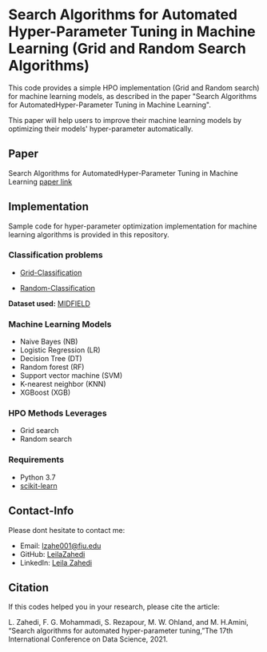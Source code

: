 # Search Algorithms for Automated Hyper-Parameter Tuning in Machine Learning (Grid and Random Search Algorithms)

This code provides a simple HPO implementation (Grid and Random search) for machine learning models, as described in the paper "Search Algorithms for AutomatedHyper-Parameter Tuning in Machine Learning".  

This paper will help users to improve their machine learning models by optimizing their models' hyper-parameter automatically.

## Paper
Search Algorithms for AutomatedHyper-Parameter Tuning in Machine Learning
[paper link](https://arxiv.org/pdf/2104.14677.pdf)  

## Implementation
Sample code for hyper-parameter optimization implementation for machine learning algorithms is provided in this repository.  
  
### Classification problems 
* [Grid-Classification](https://github.com/LeilaZa/HyperParameter-Optimization/blob/main/MLGridSearch.py) 

* [Random-Classification](https://github.com/LeilaZa/HyperParameter-Optimization/blob/main/MLRandomSearch.py)   

**Dataset used:** [MIDFIELD](https://engineering.purdue.edu/MIDFIELD)   

### Machine Learning Models 
* Naive Bayes (NB)
* Logistic Regression (LR)
* Decision Tree (DT)
* Random forest (RF)
* Support vector machine (SVM)
* K-nearest neighbor (KNN)  
* XGBoost (XGB)

### HPO Methods Leverages  
* Grid search
* Random search

### Requirements  
* Python 3.7  
* [scikit-learn](https://scikit-learn.org/stable/)  


## Contact-Info
Please dont hesitate to contact me: 
* Email: [lzahe001@fiu.edu](mailto:lzahe001@fiu.edu)
* GitHub: [LeilaZahedi](https://github.com/LeilaZa)
* LinkedIn: [Leila Zahedi](https://www.linkedin.com/in/leilaazahedi/)

## Citation
If this codes helped you in your research, please cite the article:  

L. Zahedi, F. G. Mohammadi, S. Rezapour, M. W. Ohland, and M. H.Amini, “Search algorithms for automated hyper-parameter tuning,”The 17th International Conference on Data Science, 2021.

